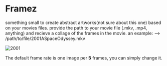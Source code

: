 # Framez
something small to create abstract artworks(not sure about this one) based on your movies files.
provide the path to your movie file (.mkv, .mp4, anything) and recieve a collage of the frames in the movie. an example:
--> /path/to/file/2001ASpaceOdyssey.mkv

![2001](https://github.com/blackdead263/framez/2001_A_Space_Odyssey.jpg?raw=true)

The default frame rate is one image per **5** frames, you can simply change it.

